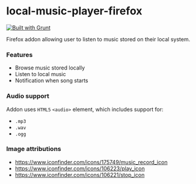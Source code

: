 local-music-player-firefox
==========================

[![Built with Grunt](https://cdn.gruntjs.com/builtwith.png)](http://gruntjs.com/)

Firefox addon allowing user to listen to music stored on their local system.

### Features

* Browse music stored locally
* Listen to local music
* Notification when song starts

### Audio support

Addon uses `HTML5` `<audio>` element, which includes support for:

* `.mp3`
* `.wav`
* `.ogg`

### Image attributions

* https://www.iconfinder.com/icons/175749/music_record_icon
* https://www.iconfinder.com/icons/106223/play_icon
* https://www.iconfinder.com/icons/106221/stop_icon
